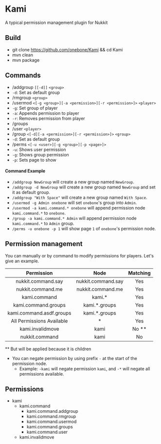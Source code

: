 # Kami
A typical permission management plugin for Nukkit

## Build
- git clone https://github.com/onebone/Kami && cd Kami
- mvn clean
- mvn package

## Commands

- /addgroup `[[-d]]` `<group>`
 - `-d`: Set as default group
- /rmgroup `<group>`
- /usermod `<[-g <group>][-a <permission>][-r <permission>]>` `<player>`
 - `-g`: Set group of player
 - `-a`: Appends permission to player
 - `-r`: Removes permission from player
- /groups
- /user `<player>`
- /group `<[-d][-a <permission>][-r <permission>]>` `<group>`
 - `-d`: Set as default group
- /perms `<[-u <user>][-g <group>][-p <page>]>`
 - `-u`: Shows user permission
 - `-g`: Shows group permission
 - `-p`: Sets page to show

#### Command Example
- `/addgroup NewGroup` will create a new group named `NewGroup`.
- `/addgroup -d NewGroup` will create a new group named `NewGroup` and set it as default group.
- `/addgroup "With Space"` will create a new group named `With Space`.
- `/usermod -g Admin onebone` will set `onebone`'s group into `Admin`.
- `/usermod -a kami.command.* onebone` will append permission node `kami.command.*` to `onebone`.
- `/group -a kami.command.* Admin` will append permission node `kami.command.*` to `Admin` group.
- `/perms -u onebone -p 1` will show page `1` of `onebone`'s permission node.

## Permission management
You can manually or by command to modify permissions for players.
Let's give an example.

| Permission | Node | Matching |
|:----------:|:----:|:--------:|
| nukkit.command.say | nukkit.command.say | Yes |
| nukkit.command.me | nukkit.command.me | Yes |
| kami.command | kami.* | Yes |
| kami.command.groups | kami.*.groups | Yes |
| kami.command.asdf.groups | kami.*.groups | Yes |
| All Permissions Available | * | Yes |
| kami.invalidmove | kami | No ** |
| nukkit.command | kami | No |

\*\* But will be applied because it is children

- You can negate permission by using prefix `-` at the start of the permission node.
	- Example: `-kami` will negate permission `kami`, and `-*` will negate all permissions available.

## Permissions
- kami
  - kami.command
    - kami.command.addgroup
	- kami.command.rmgroup
	- kami.command.usermod
	- kami.command.groups
	- kami.command.user
  - kami.invalidmove
